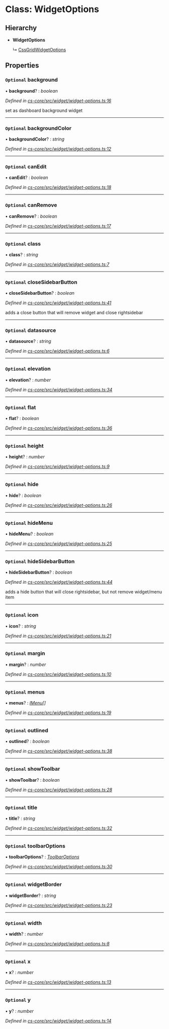 # Class: WidgetOptions

## Hierarchy

* **WidgetOptions**

  ↳ [CssGridWidgetOptions](_cs_core_src_dashboard_css_grid_widget_options_.cssgridwidgetoptions.md)

## Properties

### `Optional` background

• **background**? : *boolean*

*Defined in [cs-core/src/widget/widget-options.ts:16](https://github.com/RichardHovenkamp/csnext/blob/6deb7f51/packages/cs-core/src/widget/widget-options.ts#L16)*

set as dashboard background widget

___

### `Optional` backgroundColor

• **backgroundColor**? : *string*

*Defined in [cs-core/src/widget/widget-options.ts:12](https://github.com/RichardHovenkamp/csnext/blob/6deb7f51/packages/cs-core/src/widget/widget-options.ts#L12)*

___

### `Optional` canEdit

• **canEdit**? : *boolean*

*Defined in [cs-core/src/widget/widget-options.ts:18](https://github.com/RichardHovenkamp/csnext/blob/6deb7f51/packages/cs-core/src/widget/widget-options.ts#L18)*

___

### `Optional` canRemove

• **canRemove**? : *boolean*

*Defined in [cs-core/src/widget/widget-options.ts:17](https://github.com/RichardHovenkamp/csnext/blob/6deb7f51/packages/cs-core/src/widget/widget-options.ts#L17)*

___

### `Optional` class

• **class**? : *string*

*Defined in [cs-core/src/widget/widget-options.ts:7](https://github.com/RichardHovenkamp/csnext/blob/6deb7f51/packages/cs-core/src/widget/widget-options.ts#L7)*

___

### `Optional` closeSidebarButton

• **closeSidebarButton**? : *boolean*

*Defined in [cs-core/src/widget/widget-options.ts:41](https://github.com/RichardHovenkamp/csnext/blob/6deb7f51/packages/cs-core/src/widget/widget-options.ts#L41)*

adds a close button that will remove widget and close rightsidebar

___

### `Optional` datasource

• **datasource**? : *string*

*Defined in [cs-core/src/widget/widget-options.ts:6](https://github.com/RichardHovenkamp/csnext/blob/6deb7f51/packages/cs-core/src/widget/widget-options.ts#L6)*

___

### `Optional` elevation

• **elevation**? : *number*

*Defined in [cs-core/src/widget/widget-options.ts:34](https://github.com/RichardHovenkamp/csnext/blob/6deb7f51/packages/cs-core/src/widget/widget-options.ts#L34)*

___

### `Optional` flat

• **flat**? : *boolean*

*Defined in [cs-core/src/widget/widget-options.ts:36](https://github.com/RichardHovenkamp/csnext/blob/6deb7f51/packages/cs-core/src/widget/widget-options.ts#L36)*

___

### `Optional` height

• **height**? : *number*

*Defined in [cs-core/src/widget/widget-options.ts:9](https://github.com/RichardHovenkamp/csnext/blob/6deb7f51/packages/cs-core/src/widget/widget-options.ts#L9)*

___

### `Optional` hide

• **hide**? : *boolean*

*Defined in [cs-core/src/widget/widget-options.ts:26](https://github.com/RichardHovenkamp/csnext/blob/6deb7f51/packages/cs-core/src/widget/widget-options.ts#L26)*

___

### `Optional` hideMenu

• **hideMenu**? : *boolean*

*Defined in [cs-core/src/widget/widget-options.ts:25](https://github.com/RichardHovenkamp/csnext/blob/6deb7f51/packages/cs-core/src/widget/widget-options.ts#L25)*

___

### `Optional` hideSidebarButton

• **hideSidebarButton**? : *boolean*

*Defined in [cs-core/src/widget/widget-options.ts:44](https://github.com/RichardHovenkamp/csnext/blob/6deb7f51/packages/cs-core/src/widget/widget-options.ts#L44)*

adds a hide button that will close rightsidebar, but not remove widget/menu item

___

### `Optional` icon

• **icon**? : *string*

*Defined in [cs-core/src/widget/widget-options.ts:21](https://github.com/RichardHovenkamp/csnext/blob/6deb7f51/packages/cs-core/src/widget/widget-options.ts#L21)*

___

### `Optional` margin

• **margin**? : *number*

*Defined in [cs-core/src/widget/widget-options.ts:10](https://github.com/RichardHovenkamp/csnext/blob/6deb7f51/packages/cs-core/src/widget/widget-options.ts#L10)*

___

### `Optional` menus

• **menus**? : *[IMenu](../interfaces/_cs_core_src_interactions_menu_.imenu.md)[]*

*Defined in [cs-core/src/widget/widget-options.ts:19](https://github.com/RichardHovenkamp/csnext/blob/6deb7f51/packages/cs-core/src/widget/widget-options.ts#L19)*

___

### `Optional` outlined

• **outlined**? : *boolean*

*Defined in [cs-core/src/widget/widget-options.ts:38](https://github.com/RichardHovenkamp/csnext/blob/6deb7f51/packages/cs-core/src/widget/widget-options.ts#L38)*

___

### `Optional` showToolbar

• **showToolbar**? : *boolean*

*Defined in [cs-core/src/widget/widget-options.ts:28](https://github.com/RichardHovenkamp/csnext/blob/6deb7f51/packages/cs-core/src/widget/widget-options.ts#L28)*

___

### `Optional` title

• **title**? : *string*

*Defined in [cs-core/src/widget/widget-options.ts:32](https://github.com/RichardHovenkamp/csnext/blob/6deb7f51/packages/cs-core/src/widget/widget-options.ts#L32)*

___

### `Optional` toolbarOptions

• **toolbarOptions**? : *[ToolbarOptions](_cs_core_src_dashboard_toolbar_options_.toolbaroptions.md)*

*Defined in [cs-core/src/widget/widget-options.ts:30](https://github.com/RichardHovenkamp/csnext/blob/6deb7f51/packages/cs-core/src/widget/widget-options.ts#L30)*

___

### `Optional` widgetBorder

• **widgetBorder**? : *string*

*Defined in [cs-core/src/widget/widget-options.ts:23](https://github.com/RichardHovenkamp/csnext/blob/6deb7f51/packages/cs-core/src/widget/widget-options.ts#L23)*

___

### `Optional` width

• **width**? : *number*

*Defined in [cs-core/src/widget/widget-options.ts:8](https://github.com/RichardHovenkamp/csnext/blob/6deb7f51/packages/cs-core/src/widget/widget-options.ts#L8)*

___

### `Optional` x

• **x**? : *number*

*Defined in [cs-core/src/widget/widget-options.ts:13](https://github.com/RichardHovenkamp/csnext/blob/6deb7f51/packages/cs-core/src/widget/widget-options.ts#L13)*

___

### `Optional` y

• **y**? : *number*

*Defined in [cs-core/src/widget/widget-options.ts:14](https://github.com/RichardHovenkamp/csnext/blob/6deb7f51/packages/cs-core/src/widget/widget-options.ts#L14)*
